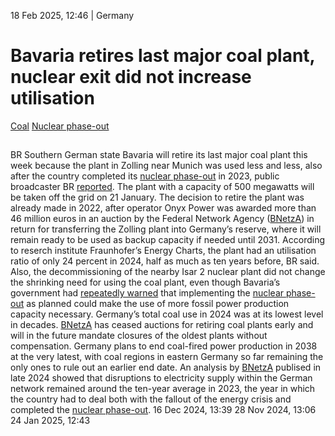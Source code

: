 18 Feb 2025, 12:46
| 
Germany
# Bavaria retires last major coal plant, nuclear exit did not increase utilisation
[Coal](https://www.cleanenergywire.org/topics/Coal) [Nuclear phase-out](https://www.cleanenergywire.org/topics/Nuclear+phase-out)
## 
BR
Southern German state Bavaria will retire its last major coal plant this week because the plant in Zolling near Munich was used less and less, also after the country completed its [nuclear phase-out](https://www.cleanenergywire.org/glossary/letter_n#nuclear_phase-out) in 2023, public broadcaster BR [reported](https://www.br.de/nachrichten/bayern/kohleausstieg-letztes-grosskraftwerk-in-bayern-hoert-jetzt-auf,Ud4YBY0). The plant with a capacity of 500 megawatts will be taken off the grid on 21 January. The decision to retire the plant was already made in 2022, after operator Onyx Power was awarded more than 46 million euros in an auction by the Federal Network Agency ([BNetzA](https://www.cleanenergywire.org/experts/federal-network-agency-electricity-gas-telecommunications-post-and-railway-0)) in return for transferring the Zolling plant into Germany’s reserve, where it will remain ready to be used as backup capacity if needed until 2031. 
According to reserch institute Fraunhofer’s Energy Charts, the plant had an utilisation ratio of only 24 percent in 2024, half as much as ten years before, BR said. Also, the decommissioning of the nearby Isar 2 nuclear plant did not change the shrinking need for using the coal plant, even though Bavaria’s government had [repeatedly warned](https://www.cleanenergywire.org/news/bavarian-state-premiers-calls-nuclear-power-and-fracking-isolate-states-energy-policy-media) that implementing the [nuclear phase-out](https://www.cleanenergywire.org/glossary/letter_n#nuclear_phase-out) as planned could make the use of more fossil power production capacity necessary.
Germany’s total coal use in 2024 was at its lowest level in decades. [BNetzA](https://www.cleanenergywire.org/experts/federal-network-agency-electricity-gas-telecommunications-post-and-railway-0) has ceased auctions for retiring coal plants early and will in the future mandate closures of the oldest plants without compensation. Germany plans to end coal-fired power production in 2038 at the very latest, with coal regions in eastern Germany so far remaining the only ones to rule out an earlier end date.
An analysis by [BNetzA](https://www.cleanenergywire.org/experts/federal-network-agency-electricity-gas-telecommunications-post-and-railway-0) publised in late 2024 showed that disruptions to electricity supply within the German network remained around the ten-year average in 2023, the year in which the country had to deal both with the fallout of the energy crisis and completed the [nuclear phase-out](https://www.cleanenergywire.org/glossary/letter_n#nuclear_phase-out).
16 Dec 2024, 13:39
28 Nov 2024, 13:06
24 Jan 2025, 12:43